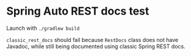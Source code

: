 # Spring Auto REST docs test

Launch with `./gradlew build`

`classic_rest_docs` should fail because `RestDocs` class does not have Javadoc, while still being documented using classic Spring REST docs.
